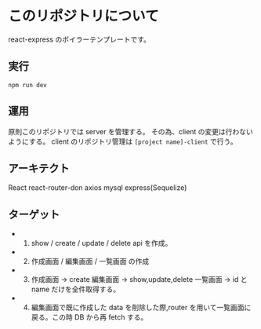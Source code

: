 # このリポジトリについて

react-express のボイラーテンプレートです。

## 実行

`npm run dev`

## 運用

原則このリポジトリでは server を管理する。
その為、client の変更は行わないようにする。
client のリポジトリ管理は `[project name]-client` で行う。

## アーキテクト

React
react-router-don
axios
mysql
express(Sequelize)

## ターゲット

- 1. show / create / update / delete api を作成。
- 2. 作成画面 / 編集画面 / 一覧画面 の作成
- 3. 作成画面 → create 編集画面 → show,update,delete 一覧画面 → id と name だけを全件取得する。
- 4. 編集画面で既に作成した data を削除した際,router を用いて一覧画面に戻る。この時 DB から再 fetch する。
